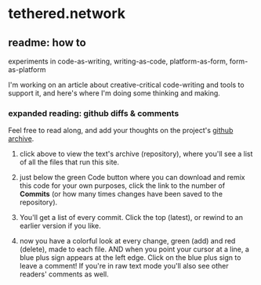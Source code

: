 # tethered.network

## readme: how to 

experiments in code-as-writing, writing-as-code, platform-as-form, form-as-platform

I'm working on an article about creative-critical code-writing and tools to support it, and here's where I'm doing some thinking and making. 

### expanded reading: github diffs & comments

Feel free to read along, and add your thoughts on the project's [github archive](https://github.com/sarahciston/tethered).

1. click above to view the text's archive (repository), where you'll see a list of all the files that run this site.

2. just below the green Code button where you can download and remix this code for your own purposes, click the link to the number of **Commits** (or how many times changes have been saved to the repository). 

3. You'll get a list of every commit. Click the top (latest), or rewind to an earlier version if you like.

4. now you have a colorful look at every change, green (add) and red (delete), made to each file. AND when you point your cursor at a line, a blue plus sign appears at the left edge. Click on the blue plus sign to leave a comment! If you're in raw text mode you'll also see other readers' comments as well.
